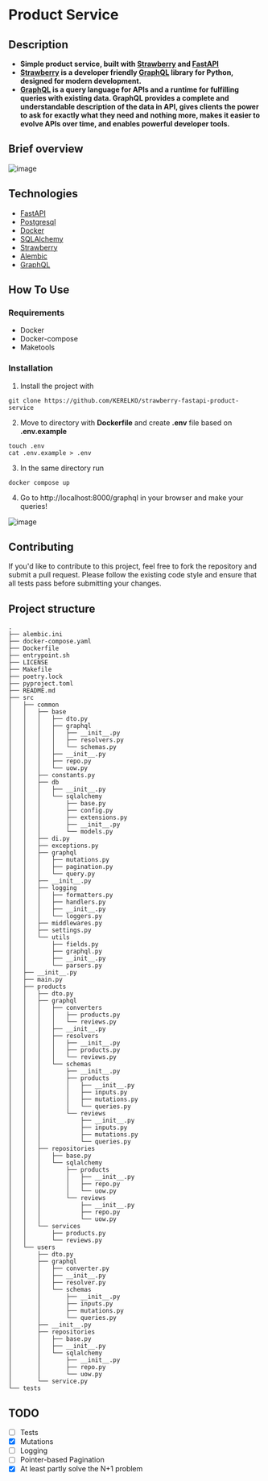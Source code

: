 # Product Service

## Description
- __Simple product service, built with [Strawberry](https://strawberry.rocks/) and [FastAPI](https://fastapi.tiangolo.com/)__  
- __[Strawberry](https://strawberry.rocks/) is a developer friendly [GraphQL](https://graphql.org/) library for Python, designed for modern development.__  
- __[GraphQL](https://graphql.org/) is a query language for APIs and a runtime for fulfilling queries with existing data. GraphQL provides a complete and understandable description of the data in API, gives clients the power to ask for exactly what they need and nothing more, makes it easier to evolve APIs over time, and enables powerful developer tools.__

## Brief overview

![image](https://github.com/KERELKO/Strawberry-fastapi-product-service/assets/89779202/493f4c2e-25ed-462d-b018-822fd7e03169)

## Technologies
- [FastAPI](https://fastapi.tiangolo.com/)
- [Postgresql](https://www.postgresql.org/)
- [Docker](https://www.docker.com/)
- [SQLAlchemy](https://www.sqlalchemy.org/)
- [Strawberry](https://strawberry.rocks/)
- [Alembic](https://alembic.sqlalchemy.org/en/latest/)
- [GraphQL](https://graphql.org/)

## How To Use
### Requirements
- Docker
- Docker-compose
- Maketools
### Installation
1. Install the project with
```
git clone https://github.com/KERELKO/strawberry-fastapi-product-service
```
2. Move to directory with __Dockerfile__ and create **.env** file based on **.env.example**
```
touch .env
cat .env.example > .env
```
3. In the same directory run
```
docker compose up
```
4. Go to http://localhost:8000/graphql in your browser and make your queries!

![image](https://github.com/KERELKO/Fastapi-Graphql-product-service/assets/89779202/0546bd5c-2e63-4995-a77f-e776faf8ba6f)

## Contributing

If you'd like to contribute to this project, feel free to fork the repository and submit a pull request. Please follow the existing code style and ensure that all tests pass before submitting your changes.

## Project structure
```
.
├── alembic.ini
├── docker-compose.yaml
├── Dockerfile
├── entrypoint.sh
├── LICENSE
├── Makefile
├── poetry.lock
├── pyproject.toml
├── README.md
├── src
│   ├── common
│   │   ├── base
│   │   │   ├── dto.py
│   │   │   ├── graphql
│   │   │   │   ├── __init__.py
│   │   │   │   ├── resolvers.py
│   │   │   │   └── schemas.py
│   │   │   ├── __init__.py
│   │   │   ├── repo.py
│   │   │   └── uow.py
│   │   ├── constants.py
│   │   ├── db
│   │   │   ├── __init__.py
│   │   │   └── sqlalchemy
│   │   │       ├── base.py
│   │   │       ├── config.py
│   │   │       ├── extensions.py
│   │   │       ├── __init__.py
│   │   │       └── models.py
│   │   ├── di.py
│   │   ├── exceptions.py
│   │   ├── graphql
│   │   │   ├── mutations.py
│   │   │   ├── pagination.py
│   │   │   └── query.py
│   │   ├── __init__.py
│   │   ├── logging
│   │   │   ├── formatters.py
│   │   │   ├── handlers.py
│   │   │   ├── __init__.py
│   │   │   └── loggers.py
│   │   ├── middlewares.py
│   │   ├── settings.py
│   │   └── utils
│   │       ├── fields.py
│   │       ├── graphql.py
│   │       ├── __init__.py
│   │       └── parsers.py
│   ├── __init__.py
│   ├── main.py
│   ├── products
│   │   ├── dto.py
│   │   ├── graphql
│   │   │   ├── converters
│   │   │   │   ├── products.py
│   │   │   │   └── reviews.py
│   │   │   ├── __init__.py
│   │   │   ├── resolvers
│   │   │   │   ├── __init__.py
│   │   │   │   ├── products.py
│   │   │   │   └── reviews.py
│   │   │   └── schemas
│   │   │       ├── __init__.py
│   │   │       ├── products
│   │   │       │   ├── __init__.py
│   │   │       │   ├── inputs.py
│   │   │       │   ├── mutations.py
│   │   │       │   └── queries.py
│   │   │       └── reviews
│   │   │           ├── __init__.py
│   │   │           ├── inputs.py
│   │   │           ├── mutations.py
│   │   │           └── queries.py
│   │   ├── repositories
│   │   │   ├── base.py
│   │   │   └── sqlalchemy
│   │   │       ├── products
│   │   │       │   ├── __init__.py
│   │   │       │   ├── repo.py
│   │   │       │   └── uow.py
│   │   │       └── reviews
│   │   │           ├── __init__.py
│   │   │           ├── repo.py
│   │   │           └── uow.py
│   │   └── services
│   │       ├── products.py
│   │       └── reviews.py
│   └── users
│       ├── dto.py
│       ├── graphql
│       │   ├── converter.py
│       │   ├── __init__.py
│       │   ├── resolver.py
│       │   └── schemas
│       │       ├── __init__.py
│       │       ├── inputs.py
│       │       ├── mutations.py
│       │       └── queries.py
│       ├── __init__.py
│       ├── repositories
│       │   ├── base.py
│       │   ├── __init__.py
│       │   └── sqlalchemy
│       │       ├── __init__.py
│       │       ├── repo.py
│       │       └── uow.py
│       └── service.py
└── tests
```

## TODO
- [ ] Tests
- [x] Mutations
- [ ] Logging
- [ ] Pointer-based Pagination
- [x] At least partly solve the N+1 problem
